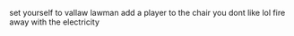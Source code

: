 set yourself to vallaw lawman 
add a player to the chair you dont like lol
fire away with the electricity
